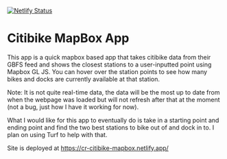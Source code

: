 [![Netlify Status](https://api.netlify.com/api/v1/badges/32153fec-6522-4118-90ae-8e5e648d57ed/deploy-status)](https://app.netlify.com/sites/cr-citibike-mapbox/deploys)


# Citibike MapBox App

This app is a quick mapbox based app that takes citibike data from their GBFS feed and shows the closest stations to a user-inputted point using Mapbox GL JS. You can hover over the station points to see how many bikes and docks are currently available at that station.

Note: It is not quite real-time data, the data will be the most up to date from when the webpage was loaded but will not refresh after that at the moment (not a bug, just how I have it working for now).

What I would like for this app to eventually do is take in a starting point and ending point and find the two best stations to bike out of and dock in to. I plan on using Turf to help with that.

Site is deployed at https://cr-citibike-mapbox.netlify.app/